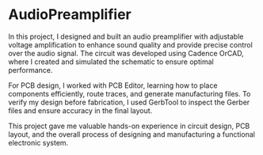 # AudioPreamplifier
  In this project, I designed and built an audio preamplifier with adjustable voltage amplification to enhance sound quality and provide precise control over the audio signal. The circuit was developed using Cadence OrCAD, where I created and simulated the schematic to ensure optimal performance.

For PCB design, I worked with PCB Editor, learning how to place components efficiently, route traces, and generate manufacturing files. To verify my design before fabrication, I used GerbTool to inspect the Gerber files and ensure accuracy in the final layout.

This project gave me valuable hands-on experience in circuit design, PCB layout, and the overall process of designing and manufacturing a functional electronic system.
